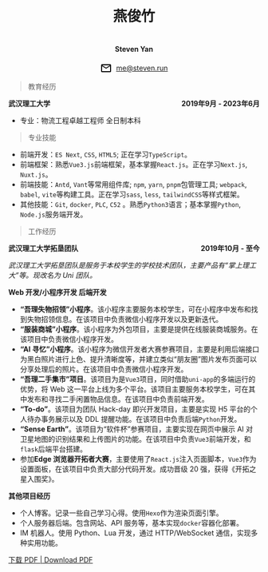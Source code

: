 <div style="display:flex;justify-content:center;"><h1>燕俊竹</h1></div>

<div style="display:flex;justify-content:center;"><h4>Steven Yan</h4></div>

<div style="display:flex;justify-content:center;line-height:1.5rem;"><img src="/md.assets/outline_email_black_48dp.png" style="height:1.5rem;margin-right:0.5rem;" /><a href="mailto:me@steven.run" target="blank">me@steven.run</a></div>

> 教育经历

<div style="display:flex;justify-content:space-between;"><b>武汉理工大学</b><b>2019年9月 - 2023年6月</b></div>

- 专业：物流工程卓越工程师 全日制本科

> 专业技能

- 前端开发：`ES Next`, `CSS`, `HTML5`; 正在学习`TypeScript`。
- 前端框架：熟悉`Vue3.js`前端框架，基本掌握`React.js`。正在学习`Next.js`, `Nuxt.js`。
- 前端技能：`Antd`, `Vant`等常用组件库; `npm`, `yarn`, `pnpm`包管理工具; `webpack`, `babel`, `vite`等构建工具。正在学习`sass`, `less`, `tailwindCSS`等样式框架。
- 其他技能：`Git`, `docker`, `PLC`, `C52` 。熟悉`Python3`语言；基本掌握`Python`, `Node.js`服务端开发。

> 工作经历

<div style="display:flex;justify-content:space-between;"><b>武汉理工大学拓垦团队</b><b>2019年10月 - 至今</b></div>

_武汉理工大学拓垦团队是服务于本校学生的学校技术团队，主要产品有“掌上理工大”等。现改名为 Uni 团队。_

**Web 开发/小程序开发 后端开发**

- **“吾理失物招领”小程序**。该小程序主要服务本校学生，可在小程序中发布和找到失物招领信息。在该项目中负责微信小程序开发以及更新迭代。
- **“服装商城”小程序**。该小程序为外包项目，主要是提供在线服装商城服务。在该项目中负责微信小程序开发。
- **“AI 寻忆”小程序**。该小程序为微信开发者大赛参赛项目，主要是利用后端接口为黑白照片进行上色、提升清晰度等，并建立类似“朋友圈”图片发布页面可以分享处理后的照片。在该项目中负责微信小程序开发。
- **“吾理二手集市”项目**。该项目为是`Vue3`项目，同时借助`uni-app`的多端运行的优势，将 Web 这一平台上线为多个平台。该项目主要服务本校学生，可在其中发布和寻找二手闲置物品信息。在该项目中负责前端开发。
- **“To-do”**。该项目为团队 Hack-day 即兴开发项目，主要是实现 H5 平台的个人待办事务展示以及 DDL 提醒功能。在该项目中负责后端`Python`开发。
- **“Sense Earth”**。该项目为“软件杯”参赛项目，主要实现在网页中展示 AI 对卫星地图的识别结果和上传图片的功能。在该项目中负责`Vue3`前端开发，和`flask`后端平台搭建。
- 参加**Edge 浏览器开拓者大赛**，主要使用了`React.js`注入页面脚本，`Vue3`作为设置面板，在该项目中负责大部分代码开发。成功晋级 20 强，获得《开拓之星入围奖》。

**其他项目经历**

- 个人博客。记录一些自己学习心得。使用`Hexo`作为渲染页面引擎。
- 个人服务器后端。包含网站、API 服务等，基本实现`docker`容器化部署。
- IM 机器人。使用 Python、Lua 开发，通过 HTTP/WebSocket 通信，实现多种实用功能。

<a href="./CN/%E7%AE%80%E5%8E%86-Web.pdf" target="blank">下载 PDF | Download PDF</a>
